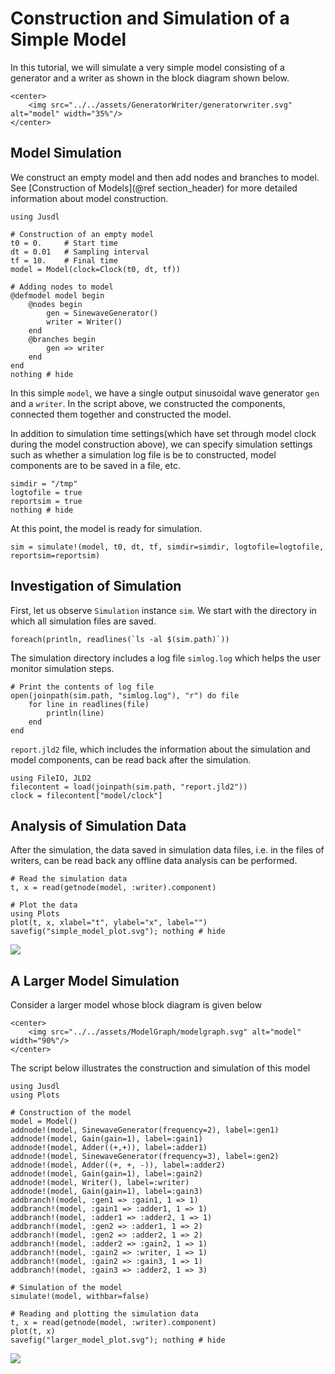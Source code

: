 # Construction and Simulation of a Simple Model 

In this tutorial, we will simulate a very simple model consisting of a generator and a writer as shown in the block diagram shown below. 
```@raw html
<center>
    <img src="../../assets/GeneratorWriter/generatorwriter.svg" alt="model" width="35%"/>
</center>
```

## Model Simulation
We construct an empty model and then add nodes and branches to model. See [Construction of Models](@ref section_header) for more detailed information about model construction.
```@example simple_model_ex
using Jusdl 

# Construction of an empty model 
t0 = 0.     # Start time 
dt = 0.01   # Sampling interval
tf = 10.    # Final time
model = Model(clock=Clock(t0, dt, tf)) 

# Adding nodes to model
@defmodel model begin 
    @nodes begin 
        gen = SinewaveGenerator() 
        writer = Writer() 
    end 
    @branches begin 
        gen => writer
    end
end
nothing # hide
```
In this simple `model`, we have a single output sinusoidal wave generator `gen` and a `writer`. In the script above, we constructed the components, connected them together and constructed the model.

In addition to simulation time settings(which have set through model clock during the model construction above), we can specify simulation settings such as whether a simulation log file is be to constructed, model components are to be saved in a file, etc. 
```@example simple_model_ex 
simdir = "/tmp"  
logtofile = true
reportsim = true
nothing # hide
```
At this point, the model is ready for simulation. 
```@example simple_model_ex 
sim = simulate!(model, t0, dt, tf, simdir=simdir, logtofile=logtofile, reportsim=reportsim)
```

## Investigation of Simulation 
First, let us observe `Simulation` instance `sim`. We start with the directory in which all simulation files are saved.  
```@example simple_model_ex
foreach(println, readlines(`ls -al $(sim.path)`))
```
The simulation directory includes a log file `simlog.log` which helps the user monitor simulation steps. 
```@example simple_model_ex 
# Print the contents of log file 
open(joinpath(sim.path, "simlog.log"), "r") do file 
    for line in readlines(file)
        println(line)
    end
end
```
`report.jld2` file, which includes the information about the simulation and model components, can be read back after the simulation. 
```@repl simple_model_ex
using FileIO, JLD2 
filecontent = load(joinpath(sim.path, "report.jld2"))
clock = filecontent["model/clock"]
```

## Analysis of Simulation Data
After the simulation, the data saved in simulation data files, i.e. in the files of writers, can be read back any offline data analysis can be performed. 
```@example simple_model_ex
# Read the simulation data
t, x = read(getnode(model, :writer).component) 

# Plot the data
using Plots
plot(t, x, xlabel="t", ylabel="x", label="")
savefig("simple_model_plot.svg"); nothing # hide
```
![](simple_model_plot.svg)


## A Larger Model Simulation 
Consider a larger model whose block diagram is given below
```@raw html
<center>
    <img src="../../assets/ModelGraph/modelgraph.svg" alt="model" width="90%"/>
</center>
```
The script below illustrates the construction and simulation of this model 
```@example large_model 
using Jusdl 
using Plots

# Construction of the model 
model = Model() 
addnode!(model, SinewaveGenerator(frequency=2), label=:gen1)
addnode!(model, Gain(gain=1), label=:gain1)
addnode!(model, Adder((+,+)), label=:adder1)
addnode!(model, SinewaveGenerator(frequency=3), label=:gen2)
addnode!(model, Adder((+, +, -)), label=:adder2)
addnode!(model, Gain(gain=1), label=:gain2)
addnode!(model, Writer(), label=:writer)
addnode!(model, Gain(gain=1), label=:gain3)
addbranch!(model, :gen1 => :gain1, 1 => 1)
addbranch!(model, :gain1 => :adder1, 1 => 1)
addbranch!(model, :adder1 => :adder2, 1 => 1)
addbranch!(model, :gen2 => :adder1, 1 => 2)
addbranch!(model, :gen2 => :adder2, 1 => 2)
addbranch!(model, :adder2 => :gain2, 1 => 1)
addbranch!(model, :gain2 => :writer, 1 => 1)
addbranch!(model, :gain2 => :gain3, 1 => 1)
addbranch!(model, :gain3 => :adder2, 1 => 3)

# Simulation of the model 
simulate!(model, withbar=false)

# Reading and plotting the simulation data
t, x = read(getnode(model, :writer).component)
plot(t, x)
savefig("larger_model_plot.svg"); nothing # hide
```
![](larger_model_plot.svg)
